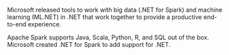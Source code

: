 Microsoft released tools to work with big data (.NET for Spark) and machine learning (ML.NET) in .NET that work together to provide a productive end-to-end experience.


Apache Spark supports Java, Scala, Python, R, and SQL out of the box. Microsoft created .NET for Spark to add support for .NET.

